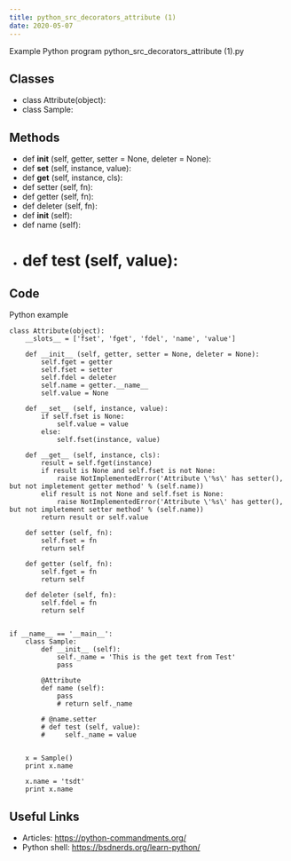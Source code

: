 ```yaml
---
title: python_src_decorators_attribute (1)
date: 2020-05-07
---
```

Example Python program python_src_decorators_attribute (1).py


## Classes

* class Attribute(object):
* class Sample:

## Methods

* def __init__ (self, getter, setter = None, deleter = None):
* def __set__ (self, instance, value):
* def __get__ (self, instance, cls):
* def setter (self, fn):
* def getter (self, fn):
* def deleter (self, fn):
* def __init__ (self):
* def name (self):
* # def test (self, value):

## Code

Python example

    class Attribute(object):
        __slots__ = ['fset', 'fget', 'fdel', 'name', 'value']
    
        def __init__ (self, getter, setter = None, deleter = None):
            self.fget = getter
            self.fset = setter
            self.fdel = deleter
            self.name = getter.__name__
            self.value = None
    
        def __set__ (self, instance, value):
            if self.fset is None:
                self.value = value
            else:
                self.fset(instance, value)
    
        def __get__ (self, instance, cls):
            result = self.fget(instance)
            if result is None and self.fset is not None:
                raise NotImplementedError('Attribute \'%s\' has setter(), but not impletement getter method' % (self.name))
            elif result is not None and self.fset is None:
                raise NotImplementedError('Attribute \'%s\' has getter(), but not impletement setter method' % (self.name))
            return result or self.value
    
        def setter (self, fn):
            self.fset = fn
            return self
    
        def getter (self, fn):
            self.fget = fn
            return self
    
        def deleter (self, fn):
            self.fdel = fn
            return self
    
    
    if __name__ == '__main__':
        class Sample:
            def __init__ (self):
                self._name = 'This is the get text from Test'
                pass
    
            @Attribute
            def name (self):
                pass
                # return self._name
    
            # @name.setter
            # def test (self, value):
            #     self._name = value
    
    
        x = Sample()
        print x.name
    
        x.name = 'tsdt'
        print x.name
    

## Useful Links

- Articles: https://python-commandments.org/
- Python shell: https://bsdnerds.org/learn-python/
